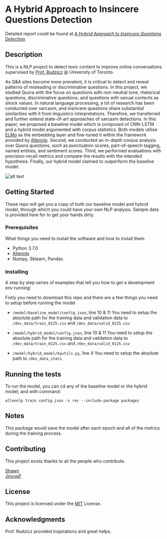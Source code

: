 # A Hybrid Approach to Insincere Questions Detection

Detailed report could be found at _[A Hybrid Approach to Insincere Questions Detection](https://github.com/ShawnLYU/Quora-Insincere-Questions-Classification/blob/master/report/csc2511.pdf)_.

## Description
This is a NLP project to detect toxic content to improve online conversations supervised by [Prof. Rudzicz](http://www.cs.toronto.edu/~frank/) @ University of Toronto.

As Q\&A sites become more prevalent, it is critical to detect and reveal patterns of misleading or discriminative questions. In this project, we studied Quora with the focus on questions with non-neutral tone, rhetorical questions, discriminative questions, and questions with sexual contents as shock values. In natural language processing, a lot of research has been conducted over sarcasm, and insincere questions share substantial similarities with it from linguistics interpretations. Therefore,  we transferred and further extend state-of-art approaches of sarcasm detections. In this paper, we proposed a baseline model which is composed of CNN-LSTM and a hybrid model argumented with corpus statistics. Both models utilise [ELMo](https://allennlp.org/elmo) as the embedding layer and fine-tuned it within the framework provided by [Allennlp](https://allennlp.org/). Second, we conducted an in-depth corpus analysis over Quora questions, such as punctuation scores, part-of-speech tagging, named entities, and sentiment scores. Third, we performed evaluations with precision-recall metrics and compare the results with the intended hypothesis. Finally, our hybrid model claimed to outperform the baseline model.

![alt text](https://github.com/ShawnLYU/Quora-Insincere-Questions-Classification/blob/master/report/graphs/nn_architecture.png)


## Getting Started

These repo will get you a copy of both our baseline model and hybrid model, through which you could have your own NLP analysis. Sample data is provided here for to get your hands dirty.


### Prerequisites

What things you need to install the software and how to install them

- Python 3.7.0
- [Allennlp](https://github.com/allenai/allennlp)
- Numpy, Sklearn, Pandas



### Installing

A step by step series of examples that tell you how to get a development env running:

Fistly you need to download this repo and there are a few things you need to setup before running the model

- `/model/baseline_model/config.json`, line 10 & 11
  You need to setup the absolute path for the training data and validation data to `/dev_data/train_0125.csv` and `/dev_data/valid_0125.csv`

- `/model/hybrid_model/config.json`, line 10 & 11
  You need to setup the absolute path for the training data and validation data to `/dev_data/train_0125.csv` and `/dev_data/valid_0125.csv`

- `/model/hybrid_model/myutils.py`, line 4
  You need to setup the absolute path to `/dev_data_stats`


## Running the tests

To run the model, you can cd any of the baseline model or the hybrid model, and with command:

```
allennlp train config.json -s res --include-package packages
```

## Notes

This package would save the model after each epoch and all of the metrics during the training process.

## Contributing

This project exists thanks to all the people who contribute. 

[Shawn](https://github.com/ShawnLYU)    
[JinyueF](https://github.com/JinyueF)

## License

This project is licensed under the [MIT](LICENSE) License.

## Acknowledgments

Prof. Rudzicz provided inspirations and great helps.
